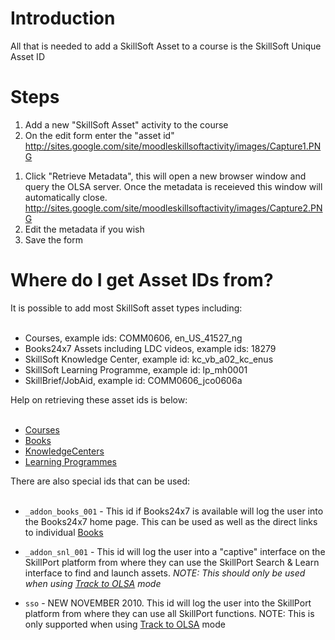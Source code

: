 
# Introduction #
All that is needed to add a SkillSoft Asset to a course is the SkillSoft Unique Asset ID

# Steps #

  1. Add a new "SkillSoft Asset" activity to the course
  1. On the edit form enter the "asset id"<br> <a href='http://sites.google.com/site/moodleskillsoftactivity/images/Capture1.PNG'>http://sites.google.com/site/moodleskillsoftactivity/images/Capture1.PNG</a>
<ol><li>Click "Retrieve Metadata", this will open a new browser window and query the OLSA server. Once the metadata is receieved this window will automatically close.<br> <a href='http://sites.google.com/site/moodleskillsoftactivity/images/Capture2.PNG'>http://sites.google.com/site/moodleskillsoftactivity/images/Capture2.PNG</a>
</li><li>Edit the metadata if you wish<br>
</li><li>Save the form</li></ol>

<h1>Where do I get Asset IDs from?</h1>
It is possible to add most SkillSoft asset types including:<br>
<br>
<ul><li>Courses, example ids: COMM0606, en_US_41527_ng<br>
</li><li>Books24x7 Assets including LDC videos, example ids: 18279<br>
</li><li>SkillSoft Knowledge Center, example id: kc_vb_a02_kc_enus<br>
</li><li>SkillSoft Learning Programme, example id: lp_mh0001<br>
</li><li>SkillBrief/JobAid, example id: COMM0606_jco0606a</li></ul>


Help on retrieving these asset ids is below:<br>
<br>
<ul><li><a href='RetrieveCatalogueAssetId.md'>Courses</a>
</li><li><a href='RetrieveBookId.md'>Books</a>
</li><li><a href='RetrieveCatalogueAssetId.md'>KnowledgeCenters</a>
</li><li><a href='RetrieveCatalogueAssetId.md'>Learning Programmes</a></li></ul>

There are also special ids that can be used:<br>
<br>
<ul><li><code>_addon_books_001</code> - This id if Books24x7 is available will log the user into the Books24x7 home page. This can be used as well as the direct links to individual <a href='RetrieveBookId.md'>Books</a></li></ul>

<ul><li><code>_addon_snl_001</code> - This id will log the user into a "captive" interface on the SkillPort platform from where they can use the SkillPort Search & Learn interface to find and launch assets. <i>NOTE: This should only be used when using <a href='configuration#SkillSoft_Tracking_Mode.md'>Track to OLSA</a> mode</li></ul></i>

<ul><li><code>sso</code> - NEW NOVEMBER 2010. This id will log the user into the SkillPort platform from where they can use all SkillPort functions. NOTE: This is only supported when using <a href='configuration#SkillSoft_Tracking_Mode.md'>Track to OLSA</a> mode